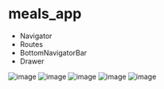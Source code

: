 # meals_app

- Navigator
- Routes
- BottomNavigatorBar
- Drawer

![image](https://user-images.githubusercontent.com/23504222/177329073-29558100-ecfc-4291-a851-6d98b6610113.png)
![image](https://user-images.githubusercontent.com/23504222/177329454-025a3ac3-fd4d-444a-8a2c-9ffcc7ed82f4.png)
![image](https://user-images.githubusercontent.com/23504222/177329578-c15c375b-f614-4783-9224-8f19a69e067c.png)
![image](https://user-images.githubusercontent.com/23504222/177329790-d4e091d1-966e-45bf-a94b-66df93aaef5b.png)
![image](https://user-images.githubusercontent.com/23504222/177330015-7fe9af39-1e26-41df-92d4-0a7d2912fab7.png)

